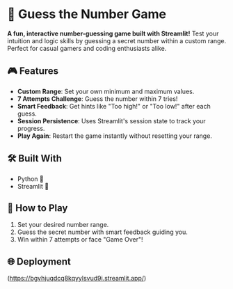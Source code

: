 # 🔢 Guess the Number Game  

**A fun, interactive number-guessing game built with Streamlit!** Test your intuition and logic skills by guessing a secret number within a custom range. Perfect for casual gamers and coding enthusiasts alike.  

## 🎮 Features  
- **Custom Range**: Set your own minimum and maximum values.  
- **7 Attempts Challenge**: Guess the number within 7 tries!  
- **Smart Feedback**: Get hints like "Too high!" or "Too low!" after each guess.  
- **Session Persistence**: Uses Streamlit's session state to track your progress.  
- **Play Again**: Restart the game instantly without resetting your range.  

## 🛠️ Built With  
- Python 🐍  
- Streamlit 🎈  

## 🚀 How to Play  
1. Set your desired number range.  
2. Guess the secret number with smart feedback guiding you.  
3. Win within 7 attempts or face "Game Over"!  

## 🌐 Deployment
(https://bgvhjuqdcq8kqyylsvud9i.streamlit.app/)
